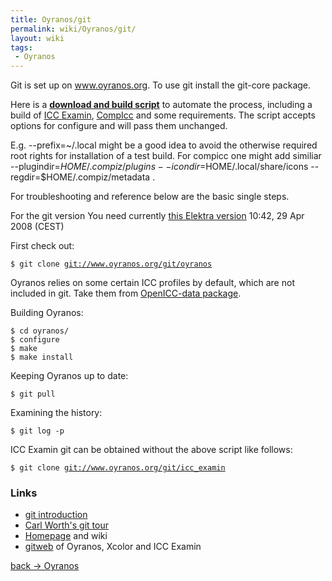 ```yaml
---
title: Oyranos/git
permalink: wiki/Oyranos/git/
layout: wiki
tags:
 - Oyranos
---
```


Git is set up on www.oyranos.org. To use git install the git-core
package.

Here is a [**download and build
script**](https://www.behrmann.name/temp/icc_examin-build.sh) to
automate the process, including a build of [ICC
Examin](/wiki/ICC_Examin "wikilink"), [CompIcc](http://compicc.sf.net) and
some requirements. The script accepts options for configure and will
pass them unchanged.

E.g. --prefix=~/.local might be a good idea to avoid the otherwise
required root rights for installation of a test build. For compicc one
might add similiar --plugindir=$HOME/.compiz/plugins
--icondir=$HOME/.local/share/icons --regdir=$HOME/.compiz/metadata .

For troubleshooting and reference below are the basic single steps.

For the git version You need currently [this Elektra
version](http://www.markus-raab.org/ftp/elektra-0.7.0.tar.gz) 10:42, 29
Apr 2008 (CEST)

First check out:

`$ git clone `[`git://www.oyranos.org/git/oyranos`](git://www.oyranos.org/git/oyranos)

Oyranos relies on some certain ICC profiles by default, which are not
included in git. Take them from [OpenICC-data
package](https://sourceforge.net/projects/openicc/files/OpenICC-Profiles).

Building Oyranos:

`$ cd oyranos/`  
`$ configure`  
`$ make`  
`$ make install`

Keeping Oyranos up to date:

`$ git pull`

Examining the history:

`$ git log -p`

ICC Examin git can be obtained without the above script like follows:

`$ git clone `[`git://www.oyranos.org/git/icc_examin`](git://www.oyranos.org/git/icc_examin)

### Links

-   [git
    introduction](http://www.kernel.org/pub/software/scm/git/docs/user-manual.html#git-quick-start)
-   [Carl Worth's git tour](http://cworth.org/hgbook-git/tour/)
-   [Homepage](http://git.or.cz/) and wiki
-   [gitweb](http://www.oyranos.org/scm) of Oyranos, Xcolor and ICC
    Examin

[back -&gt; Oyranos](/wiki/Oyranos "wikilink")
